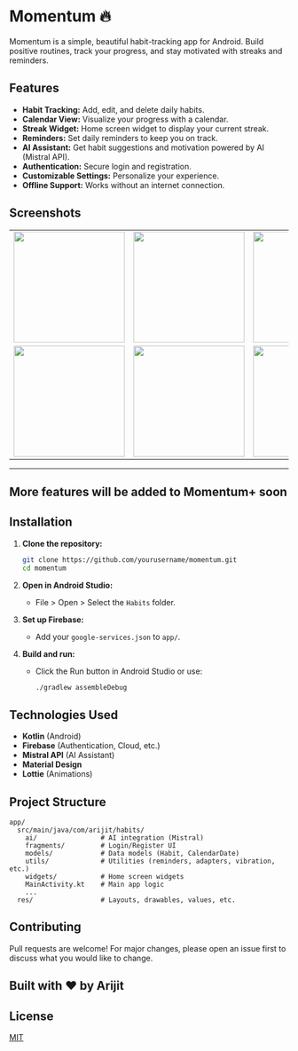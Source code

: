 # Momentum 🔥

Momentum is a simple, beautiful habit-tracking app for Android. Build positive routines, track your progress, and stay motivated with streaks and reminders.

## Features

- **Habit Tracking:** Add, edit, and delete daily habits.
- **Calendar View:** Visualize your progress with a calendar.
- **Streak Widget:** Home screen widget to display your current streak.
- **Reminders:** Set daily reminders to keep you on track.
- **AI Assistant:** Get habit suggestions and motivation powered by AI (Mistral API).
- **Authentication:** Secure login and registration.
- **Customizable Settings:** Personalize your experience.
- **Offline Support:** Works without an internet connection.

## Screenshots

<table>
  <tr>
      <td><img src="https://github.com/user-attachments/assets/42594889-e533-494e-80ff-d08c403980d0" width="200"></td>
    <td><img src="https://github.com/user-attachments/assets/1acfcbc5-3031-4f0f-8cc9-3ee7399b1db9" width="200"></td>
    <td><img src="https://github.com/user-attachments/assets/11dba4f3-7665-4fd7-a1f9-00854b75146b" width="200"></td>
  </tr>
  <tr>
    <td><img src="https://github.com/user-attachments/assets/8590fec3-1086-47be-8549-118be8dc8828" width="200"></td>
    <td><img src="https://github.com/user-attachments/assets/6f140309-54f0-4c9b-b9ad-803021a7a644" width="200"></td>
    <td><img src="https://github.com/user-attachments/assets/796214ad-85af-4e93-ac91-4fe87e0daee1" width="200"></td>
    
  </tr>
</table>

---
## More features will be added to Momentum+ soon

## Installation

1. **Clone the repository:**
   ```bash
   git clone https://github.com/yourusername/momentum.git
   cd momentum
   ```

2. **Open in Android Studio:**
   - File > Open > Select the `Habits` folder.

3. **Set up Firebase:**
   - Add your `google-services.json` to `app/`.

4. **Build and run:**
   - Click the Run button in Android Studio or use:
     ```bash
     ./gradlew assembleDebug
     ```

## Technologies Used

- **Kotlin** (Android)
- **Firebase** (Authentication, Cloud, etc.)
- **Mistral API** (AI Assistant)
- **Material Design**
- **Lottie** (Animations)

## Project Structure

```
app/
  src/main/java/com/arijit/habits/
    ai/                # AI integration (Mistral)
    fragments/         # Login/Register UI
    models/            # Data models (Habit, CalendarDate)
    utils/             # Utilities (reminders, adapters, vibration, etc.)
    widgets/           # Home screen widgets
    MainActivity.kt    # Main app logic
    ...
  res/                 # Layouts, drawables, values, etc.
```

## Contributing

Pull requests are welcome! For major changes, please open an issue first to discuss what you would like to change.

## Built with ❤️ by Arijit

## License

[MIT](LICENSE)
